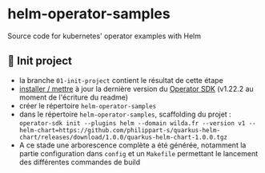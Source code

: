 # helm-operator-samples
Source code for kubernetes' operator examples with Helm

## 🎉 Init project
 - la branche `01-init-project` contient le résultat de cette étape
 - [installer / mettre](https://sdk.operatorframework.io/docs/installation/) à jour la dernière version du [Operator SDK](https://sdk.operatorframework.io/) (v1.22.2 au moment de l'écriture du readme)
 - créer le répertoire `helm-operator-samples`
 - dans le répertoire `helm-operator-samples`, scaffolding du projet : `operator-sdk init --plugins helm --domain wilda.fr --version v1 --helm-chart=https://github.com/philippart-s/quarkus-helm-chart/releases/download/1.0.0/quarkus-helm-chart-1.0.0.tgz`
 - A ce stade une arborescence complète a été générée, notamment la partie configuration dans `config` et un `Makefile` permettant le lancement des différentes commandes de build